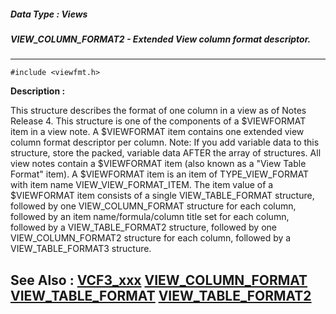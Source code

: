 ##### Data Type : Views
##### VIEW_COLUMN_FORMAT2 - Extended View column format descriptor.
---
```
#include <viewfmt.h>
```
**Description :**

This structure describes the format of one column in a view as of Notes Release 
4. This structure is one of the components of a $VIEWFORMAT item in a view 
note. A $VIEWFORMAT item contains one extended view column format descriptor 
per column. Note: If you add variable data to this structure, store the packed, 
variable data AFTER the array of structures.  All view notes contain a 
$VIEWFORMAT item (also known as a "View Table Format" item).  A $VIEWFORMAT 
item is an item of TYPE_VIEW_FORMAT with item name VIEW_VIEW_FORMAT_ITEM. The 
item value of a $VIEWFORMAT item consists of a single VIEW_TABLE_FORMAT 
structure, followed by one VIEW_COLUMN_FORMAT structure for each column, 
followed by an item name/formula/column title set for each column, followed by 
a  VIEW_TABLE_FORMAT2 structure, followed by one VIEW_COLUMN_FORMAT2 structure 
for each column, followed by a VIEW_TABLE_FORMAT3 structure.

**See Also :**
[VCF3_xxx](/domino-c-api-docs/reference/Symb/VCF3_xxx)
[VIEW_COLUMN_FORMAT](/domino-c-api-docs/reference/Data/VIEW_COLUMN_FORMAT)
[VIEW_TABLE_FORMAT](/domino-c-api-docs/reference/Data/VIEW_TABLE_FORMAT)
[VIEW_TABLE_FORMAT2](/domino-c-api-docs/reference/Data/VIEW_TABLE_FORMAT2)
---
